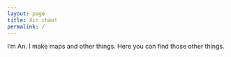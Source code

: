 ```yaml
---
layout: page
title: Xin chào!
permalink: /
---
```



I’m An. I make maps and other things. Here you can find those other things.




